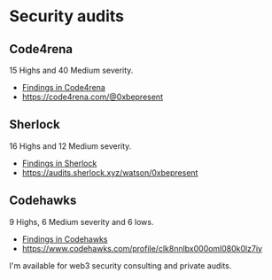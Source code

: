 # Security audits 

## Code4rena

15 Highs and 40 Medium severity.

- [Findings in Code4rena](c4/README.md)
- https://code4rena.com/@0xbepresent

## Sherlock

16 Highs and 12 Medium severity.

- [Findings in Sherlock](sherlock/README.md)
- https://audits.sherlock.xyz/watson/0xbepresent

## Codehawks

9 Highs, 6 Medium severity and 6 lows.

- [Findings in Codehawks](codehawks/README.md)
- https://www.codehawks.com/profile/clk8nnlbx000oml080k0lz7iy

I'm available for web3 security consulting and private audits.
